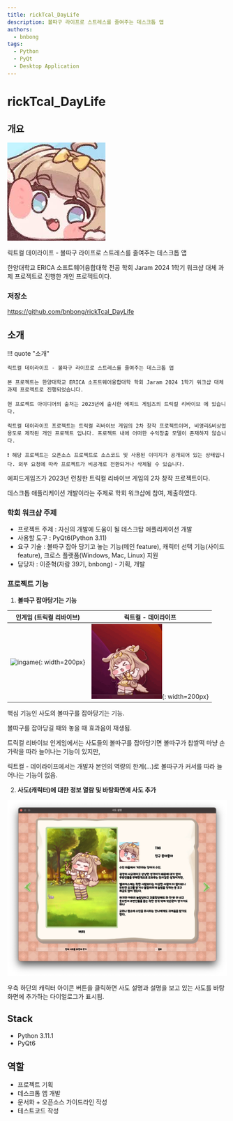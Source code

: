 ```yaml
---
title: rickTcal_DayLife
description: 볼따구 라이프로 스트레스를 줄여주는 데스크톱 앱
authors:
  - bnbong
tags:
  - Python
  - PyQt
  - Desktop Application
---
```


# rickTcal_DayLife

## 개요

![butter](img/butter.jpeg)

릭트컬 데이라이프 - 볼따구 라이프로 스트레스를 줄여주는 데스크톱 앱

한양대학교 ERICA 소프트웨어융합대학 전공 학회 Jaram 2024 1학기 워크샵 대체 과제 프로젝트로 진행한 개인 프로젝트이다.

### 저장소

<https://github.com/bnbong/rickTcal_DayLife>

## 소개

!!! quote "소개"

    릭트컬 데이라이프 - 볼따구 라이프로 스트레스를 줄여주는 데스크톱 앱

    본 프로젝트는 한양대학교 ERICA 소프트웨어융합대학 학회 Jaram 2024 1학기 워크샵 대체 과제 프로젝트로 진행되었습니다.

    현 프로젝트 아이디어의 출처는 2023년에 출시한 에피드 게임즈의 트릭컬 리바이브 에 있습니다.

    릭트컬 데이라이프 프로젝트는 트릭컬 리바이브 게임의 2차 창작 프로젝트이며, 비영리&비상업 용도로 제작된 개인 프로젝트 입니다. 프로젝트 내에 어떠한 수익창출 모델이 존재하지 않습니다.

    ❗ 해당 프로젝트는 오픈소스 프로젝트로 소스코드 및 사용된 이미지가 공개되어 있는 상태입니다. 외부 요청에 따라 프로젝트가 비공개로 전환되거나 삭제될 수 있습니다.

에피드게임즈가 2023년 런칭한 트릭컬 리바이브 게임의 2차 창작 프로젝트이다.

데스크톱 애플리케이션 개발이라는 주제로 학회 워크샵에 참여, 제출하였다.

### 학회 워크샵 주제

- 프로젝트 주제 : 자신의 개발에 도움이 될 데스크탑 애플리케이션 개발
- 사용할 도구 : PyQt6(Python 3.11)
- 요구 기술 : 볼따구 잡아 당기고 놓는 기능(메인 feature), 캐릭터 선택 기능(사이드 feature), 크로스 플랫폼(Windows, Mac, Linux) 지원
- 담당자 : 이준혁(자람 39기, bnbong) - 기획, 개발

### 프로젝트 기능

1. **볼따구 잡아당기는 기능**

| 인게임 (트릭컬 리바이브) | 릭트컬 - 데이라이프 |
|---|---|
| ![ingame](img/bolddagu.gif){: width=200px} | ![desktop](img/butterouch.gif){: width=200px} |

핵심 기능인 사도의 볼따구를 잡아당기는 기능.

볼따구를 잡아당길 때와 놓을 때 효과음이 재생됨.

트릭컬 리바이브 인게임에서는 사도들의 볼따구를 잡아당기면 볼따구가 찹쌀떡 마냥 손가락을 따라 늘어나는 기능이 있지만,

릭트컬 - 데이라이프에서는 개발자 본인의 역량의 한계(...)로 볼따구가 커서를 따라 늘어나는 기능이 없음.

2. **사도(캐릭터)에 대한 정보 열람 및 바탕화면에 사도 추가**

![sado_description.png](img/sado_description.png)

우측 하단의 캐릭터 아이콘 버튼을 클릭하면 사도 설명과 설명을 보고 있는 사도를 바탕화면에 추가하는 다이얼로그가 표시됨.

## Stack

- Python 3.11.1
- PyQt6

## 역할

- 프로젝트 기획
- 데스크톱 앱 개발
- 문서화 + 오픈소스 가이드라인 작성
- 테스트코드 작성
